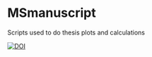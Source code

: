 # MSmanuscript
Scripts used to do thesis plots and calculations

[![DOI](https://zenodo.org/badge/958633335.svg)](https://doi.org/10.5281/zenodo.15485563)

